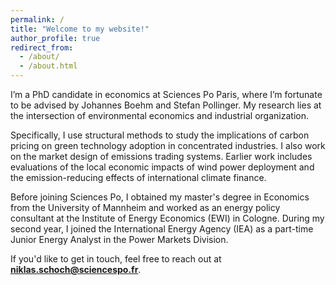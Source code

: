 ```yaml
---
permalink: /
title: "Welcome to my website!"
author_profile: true
redirect_from: 
  - /about/
  - /about.html
---
```


I’m a PhD candidate in economics at Sciences Po Paris, where I’m fortunate to be advised by Johannes Boehm and Stefan Pollinger. My research lies at the intersection of environmental economics and industrial organization.

Specifically, I use structural methods to study the implications of carbon pricing on green technology adoption in concentrated industries. I also work on the market design of emissions trading systems. Earlier work includes evaluations of the local economic impacts of wind power deployment and the emission-reducing effects of international climate finance.

Before joining Sciences Po, I obtained my master's degree in Economics from the University of Mannheim and worked as an energy policy consultant at the Institute of Energy Economics (EWI) in Cologne. During my second year, I joined the International Energy Agency (IEA) as a part-time Junior Energy Analyst in the Power Markets Division.

If you'd like to get in touch, feel free to reach out at **niklas.schoch@sciencespo.fr**.
